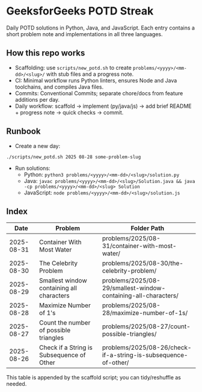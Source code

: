 # GeeksforGeeks POTD Streak

Daily POTD solutions in Python, Java, and JavaScript. Each entry contains a short problem note and implementations in all three languages.

## How this repo works
- Scaffolding: use `scripts/new_potd.sh` to create `problems/<yyyy>/<mm-dd>/<slug>/` with stub files and a progress note.
- CI: Minimal workflow runs Python linters, ensures Node and Java toolchains, and compiles Java files.
- Commits: Conventional Commits; separate chore/docs from feature additions per day.
- Daily workflow: scaffold → implement (py/java/js) → add brief README + progress note → quick checks → commit.

## Runbook
- Create a new day:
```
./scripts/new_potd.sh 2025 08-28 some-problem-slug
```
- Run solutions:
  - Python: `python3 problems/<yyyy>/<mm-dd>/<slug>/solution.py`
  - Java: `javac problems/<yyyy>/<mm-dd>/<slug>/Solution.java && java -cp problems/<yyyy>/<mm-dd>/<slug> Solution`
  - JavaScript: `node problems/<yyyy>/<mm-dd>/<slug>/solution.js`

## Index

| Date       | Problem                                   | Folder Path                                                  |
|------------|--------------------------------------------|--------------------------------------------------------------|
| 2025-08-31 | Container With Most Water                  | problems/2025/08-31/container-with-most-water/              |
| 2025-08-30 | The Celebrity Problem                      | problems/2025/08-30/the-celebrity-problem/                  |
| 2025-08-29 | Smallest window containing all characters   | problems/2025/08-29/smallest-window-containing-all-characters/ |
| 2025-08-28 | Maximize Number of 1's                     | problems/2025/08-28/maximize-number-of-1s/                 |
| 2025-08-27 | Count the number of possible triangles     | problems/2025/08-27/count-possible-triangles/                |
| 2025-08-26 | Check if a String is Subsequence of Other  | problems/2025/08-26/check-if-a-string-is-subsequence-of-other/ |


This table is appended by the scaffold script; you can tidy/reshuffle as needed.
